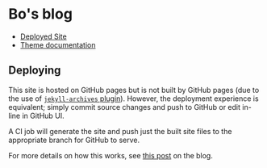 # Bo's blog

* [Deployed Site](https://bjeanes.com)
* [Theme documentation](https://desiredpersona.github.io/minimal-jekyll-theme/docs/)

## Deploying

This site is hosted on GitHub pages but is not built by GitHub pages (due to the use of [`jekyll-archives`
plugin](https://github.com/jekyll/jekyll-archives)). However, the deployment experience is equivalent; simply commit
source changes and push to GitHub or edit in-line in GitHub UI.

A CI job will generate the site and push just the built site files to the appropriate branch for GitHub to serve.

For more details on how this works, see [this post](https://bjeanes.com/deploy-directory-to-branch/) on the
blog.
